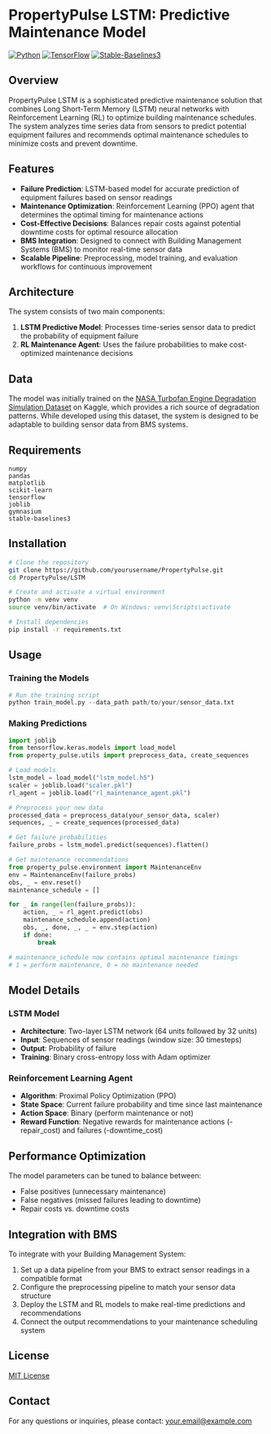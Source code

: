 # PropertyPulse LSTM: Predictive Maintenance Model

[![Python](https://img.shields.io/badge/Python-3.8%2B-blue)](https://www.python.org/)
[![TensorFlow](https://img.shields.io/badge/TensorFlow-2.0%2B-orange)](https://www.tensorflow.org/)
[![Stable-Baselines3](https://img.shields.io/badge/StableBaselines3-Latest-green)](https://stable-baselines3.readthedocs.io/)

## Overview

PropertyPulse LSTM is a sophisticated predictive maintenance solution that combines Long Short-Term Memory (LSTM) neural networks with Reinforcement Learning (RL) to optimize building maintenance schedules. The system analyzes time series data from sensors to predict potential equipment failures and recommends optimal maintenance schedules to minimize costs and prevent downtime.

## Features

- **Failure Prediction**: LSTM-based model for accurate prediction of equipment failures based on sensor readings
- **Maintenance Optimization**: Reinforcement Learning (PPO) agent that determines the optimal timing for maintenance actions
- **Cost-Effective Decisions**: Balances repair costs against potential downtime costs for optimal resource allocation
- **BMS Integration**: Designed to connect with Building Management Systems (BMS) to monitor real-time sensor data
- **Scalable Pipeline**: Preprocessing, model training, and evaluation workflows for continuous improvement

## Architecture

The system consists of two main components:

1. **LSTM Predictive Model**: Processes time-series sensor data to predict the probability of equipment failure
2. **RL Maintenance Agent**: Uses the failure probabilities to make cost-optimized maintenance decisions

## Data

The model was initially trained on the [NASA Turbofan Engine Degradation Simulation Dataset](https://www.kaggle.com/datasets/behrad3d/nasa-cmaps) on Kaggle, which provides a rich source of degradation patterns. While developed using this dataset, the system is designed to be adaptable to building sensor data from BMS systems.

## Requirements

```
numpy
pandas
matplotlib
scikit-learn
tensorflow
joblib
gymnasium
stable-baselines3
```

## Installation

```bash
# Clone the repository
git clone https://github.com/yourusername/PropertyPulse.git
cd PropertyPulse/LSTM

# Create and activate a virtual environment
python -m venv venv
source venv/bin/activate  # On Windows: venv\Scripts\activate

# Install dependencies
pip install -r requirements.txt
```

## Usage

### Training the Models

```python
# Run the training script
python train_model.py --data_path path/to/your/sensor_data.txt
```

### Making Predictions

```python
import joblib
from tensorflow.keras.models import load_model
from property_pulse.utils import preprocess_data, create_sequences

# Load models
lstm_model = load_model("lstm_model.h5")
scaler = joblib.load("scaler.pkl")
rl_agent = joblib.load("rl_maintenance_agent.pkl")

# Preprocess your new data
processed_data = preprocess_data(your_sensor_data, scaler)
sequences, _ = create_sequences(processed_data)

# Get failure probabilities
failure_probs = lstm_model.predict(sequences).flatten()

# Get maintenance recommendations
from property_pulse.environment import MaintenanceEnv
env = MaintenanceEnv(failure_probs)
obs, _ = env.reset()
maintenance_schedule = []

for _ in range(len(failure_probs)):
    action, _ = rl_agent.predict(obs)
    maintenance_schedule.append(action)
    obs, _, done, _, _ = env.step(action)
    if done:
        break

# maintenance_schedule now contains optimal maintenance timings
# 1 = perform maintenance, 0 = no maintenance needed
```

## Model Details

### LSTM Model

- **Architecture**: Two-layer LSTM network (64 units followed by 32 units)
- **Input**: Sequences of sensor readings (window size: 30 timesteps)
- **Output**: Probability of failure
- **Training**: Binary cross-entropy loss with Adam optimizer

### Reinforcement Learning Agent

- **Algorithm**: Proximal Policy Optimization (PPO)
- **State Space**: Current failure probability and time since last maintenance
- **Action Space**: Binary (perform maintenance or not)
- **Reward Function**: Negative rewards for maintenance actions (-repair_cost) and failures (-downtime_cost)

## Performance Optimization

The model parameters can be tuned to balance between:

- False positives (unnecessary maintenance)
- False negatives (missed failures leading to downtime)
- Repair costs vs. downtime costs

## Integration with BMS

To integrate with your Building Management System:
1. Set up a data pipeline from your BMS to extract sensor readings in a compatible format
2. Configure the preprocessing pipeline to match your sensor data structure
3. Deploy the LSTM and RL models to make real-time predictions and recommendations
4. Connect the output recommendations to your maintenance scheduling system

## License

[MIT License](LICENSE)

## Contact

For any questions or inquiries, please contact: your.email@example.com
